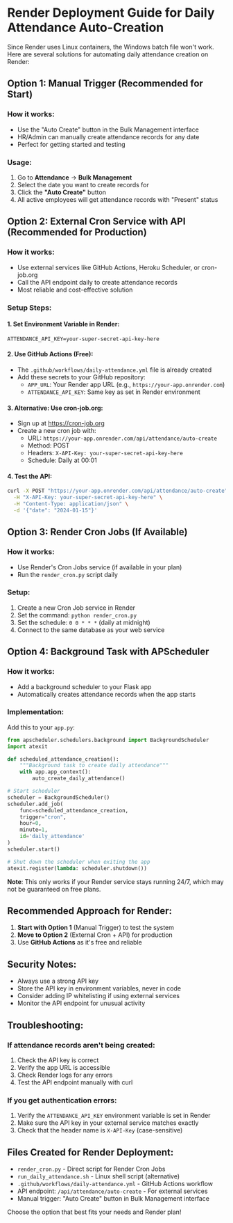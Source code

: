# Render Deployment Guide for Daily Attendance Auto-Creation

Since Render uses Linux containers, the Windows batch file won't work. Here are several solutions for automating daily attendance creation on Render:

## Option 1: Manual Trigger (Recommended for Start)

### How it works:
- Use the "Auto Create" button in the Bulk Management interface
- HR/Admin can manually create attendance records for any date
- Perfect for getting started and testing

### Usage:
1. Go to **Attendance** → **Bulk Management**
2. Select the date you want to create records for
3. Click the **"Auto Create"** button
4. All active employees will get attendance records with "Present" status

## Option 2: External Cron Service with API (Recommended for Production)

### How it works:
- Use external services like GitHub Actions, Heroku Scheduler, or cron-job.org
- Call the API endpoint daily to create attendance records
- Most reliable and cost-effective solution

### Setup Steps:

#### 1. Set Environment Variable in Render:
```
ATTENDANCE_API_KEY=your-super-secret-api-key-here
```

#### 2. Use GitHub Actions (Free):
- The `.github/workflows/daily-attendance.yml` file is already created
- Add these secrets to your GitHub repository:
  - `APP_URL`: Your Render app URL (e.g., `https://your-app.onrender.com`)
  - `ATTENDANCE_API_KEY`: Same key as set in Render environment

#### 3. Alternative: Use cron-job.org:
- Sign up at https://cron-job.org
- Create a new cron job with:
  - URL: `https://your-app.onrender.com/api/attendance/auto-create`
  - Method: POST
  - Headers: `X-API-Key: your-super-secret-api-key-here`
  - Schedule: Daily at 00:01

#### 4. Test the API:
```bash
curl -X POST "https://your-app.onrender.com/api/attendance/auto-create" \
  -H "X-API-Key: your-super-secret-api-key-here" \
  -H "Content-Type: application/json" \
  -d '{"date": "2024-01-15"}'
```

## Option 3: Render Cron Jobs (If Available)

### How it works:
- Use Render's Cron Jobs service (if available in your plan)
- Run the `render_cron.py` script daily

### Setup:
1. Create a new Cron Job service in Render
2. Set the command: `python render_cron.py`
3. Set the schedule: `0 0 * * *` (daily at midnight)
4. Connect to the same database as your web service

## Option 4: Background Task with APScheduler

### How it works:
- Add a background scheduler to your Flask app
- Automatically creates attendance records when the app starts

### Implementation:
Add this to your `app.py`:

```python
from apscheduler.schedulers.background import BackgroundScheduler
import atexit

def scheduled_attendance_creation():
    """Background task to create daily attendance"""
    with app.app_context():
        auto_create_daily_attendance()

# Start scheduler
scheduler = BackgroundScheduler()
scheduler.add_job(
    func=scheduled_attendance_creation,
    trigger="cron",
    hour=0,
    minute=1,
    id='daily_attendance'
)
scheduler.start()

# Shut down the scheduler when exiting the app
atexit.register(lambda: scheduler.shutdown())
```

**Note**: This only works if your Render service stays running 24/7, which may not be guaranteed on free plans.

## Recommended Approach for Render:

1. **Start with Option 1** (Manual Trigger) to test the system
2. **Move to Option 2** (External Cron + API) for production
3. Use **GitHub Actions** as it's free and reliable

## Security Notes:

- Always use a strong API key
- Store the API key in environment variables, never in code
- Consider adding IP whitelisting if using external services
- Monitor the API endpoint for unusual activity

## Troubleshooting:

### If attendance records aren't being created:
1. Check the API key is correct
2. Verify the app URL is accessible
3. Check Render logs for any errors
4. Test the API endpoint manually with curl

### If you get authentication errors:
1. Verify the `ATTENDANCE_API_KEY` environment variable is set in Render
2. Make sure the API key in your external service matches exactly
3. Check that the header name is `X-API-Key` (case-sensitive)

## Files Created for Render Deployment:

- `render_cron.py` - Direct script for Render Cron Jobs
- `run_daily_attendance.sh` - Linux shell script (alternative)
- `.github/workflows/daily-attendance.yml` - GitHub Actions workflow
- API endpoint: `/api/attendance/auto-create` - For external services
- Manual trigger: "Auto Create" button in Bulk Management interface

Choose the option that best fits your needs and Render plan!